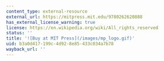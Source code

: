 ```yaml
---
content_type: external-resource
external_url: https://mitpress.mit.edu/9780262620888
has_external_license_warning: true
license: https://en.wikipedia.org/wiki/All_rights_reserved
status: ''
title: '![Buy at MIT Press](/images/mp_logo.gif)'
uid: b3a0d417-199c-4d92-8e85-433c034a7b78
wayback_url: ''
---
```

